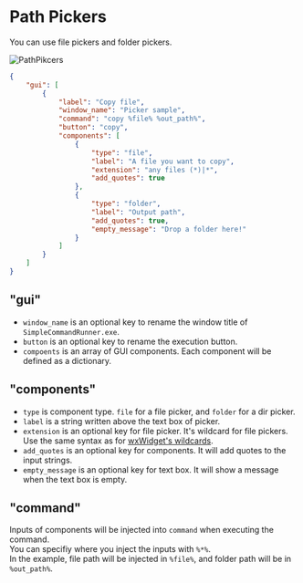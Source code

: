 # Path Pickers

You can use file pickers and folder pickers.

![PathPikcers](https://user-images.githubusercontent.com/69258547/171440880-5948a7f0-5e26-4c38-ab95-8c6daaf67f93.png)

```json
{
    "gui": [
        {
            "label": "Copy file",
            "window_name": "Picker sample",
            "command": "copy %file% %out_path%",
            "button": "copy",
            "components": [
                {
                    "type": "file",
                    "label": "A file you want to copy",
                    "extension": "any files (*)|*",
                    "add_quotes": true
                },
                {
                    "type": "folder",
                    "label": "Output path",
                    "add_quotes": true,
                    "empty_message": "Drop a folder here!"
                }
            ]
        }
    ]
}
```

## "gui"

-   `window_name` is an optional key to rename the window title of `SimpleCommandRunner.exe`.
-   `button` is an optional key to rename the execution button.
-   `compoents` is an array of GUI components. Each component will be defined as a dictionary.

## "components"

-   `type` is component type. `file` for a file picker, and `folder` for a dir picker.
-   `label` is a string written above the text box of picker.
-   `extension` is an optional key for file picker. It's wildcard for file pickers. Use the same syntax as for [wxWidget's wildcards](https://docs.wxwidgets.org/3.0/classwx_file_dialog.html).
-   `add_quotes` is an optional key for components. It will add quotes to the input strings.
-   `empty_message` is an optional key for text box. It will show a message when the text box is empty.

## "command"

Inputs of components will be injected into `command` when executing the command.<br>
You can specifiy where you inject the inputs with `%*%`.<br>
In the example, file path will be injected in `%file%`, and folder path will be in `%out_path%`.
